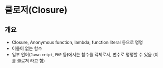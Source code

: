 # 클로저(Closure)

## 개요

* Closure, Anonymous function, lambda, function literal 등으로 명명
* 이름이 없는 함수
* 일부 언어(`Javascript`, `PHP` 등)에서는 함수를 객체로서, 변수로 명명할 수 있음 (이를 클로저 라고 함)


